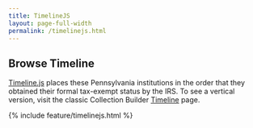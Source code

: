 ```yaml
---
title: TimelineJS
layout: page-full-width
permalink: /timelinejs.html
---
```


## Browse Timeline

<a href="https://timeline.knightlab.com/">Timeline.js</a> places these Pennsylvania institutions in the order that they obtained their formal tax-exempt status by the IRS. To see a vertical version, visit the classic Collection Builder <a href="timeline.html">Timeline</a> page. 

{% include feature/timelinejs.html %}
